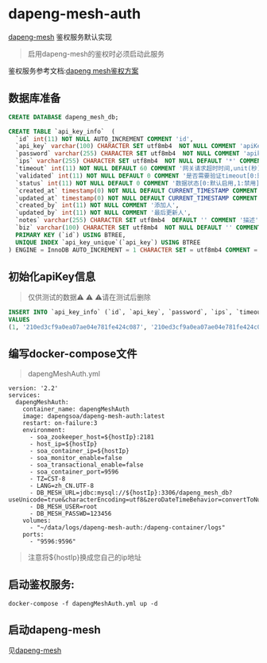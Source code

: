 # dapeng-mesh-auth
[dapeng-mesh](https://github.com/dapeng-soa/dapeng-mesh) 鉴权服务默认实现

> 启用dapeng-mesh的鉴权时必须启动此服务

鉴权服务参考文档:[dapeng mesh鉴权方案](https://github.com/dapeng-soa/dapeng-soa/wiki/dapeng-mesh%E9%89%B4%E6%9D%83%E6%96%B9%E6%A1%88)

## 数据库准备
```sql
CREATE DATABASE dapeng_mesh_db;

CREATE TABLE `api_key_info`  (
  `id` int(11) NOT NULL AUTO_INCREMENT COMMENT 'id',
  `api_key` varchar(100) CHARACTER SET utf8mb4  NOT NULL COMMENT 'apiKey',
  `password` varchar(255) CHARACTER SET utf8mb4  NOT NULL COMMENT 'apikey对应密码',
  `ips` varchar(255) CHARACTER SET utf8mb4  NOT NULL DEFAULT '*' COMMENT 'ip规则,单个ip,多个ip用逗号隔开，掩码，*默认',
  `timeout` int(11) NOT NULL DEFAULT 60 COMMENT '网关请求超时时间,unit(秒)',
  `validated` int(11) NOT NULL DEFAULT 0 COMMENT '是否需要验证timeout[0:默认验证,1:不验证]',
  `status` int(11) NOT NULL DEFAULT 0 COMMENT '数据状态[0:默认启用,1:禁用]',
  `created_at` timestamp(0) NOT NULL DEFAULT CURRENT_TIMESTAMP COMMENT '添加时间',
  `updated_at` timestamp(0) NOT NULL DEFAULT CURRENT_TIMESTAMP COMMENT '更新时间',
  `created_by` int(11) NOT NULL COMMENT '添加人',
  `updated_by` int(11) NOT NULL COMMENT '最后更新人',
  `notes` varchar(255) CHARACTER SET utf8mb4  DEFAULT '' COMMENT '描述',
  `biz` varchar(100) CHARACTER SET utf8mb4  NOT NULL DEFAULT '' COMMENT '业务',
  PRIMARY KEY (`id`) USING BTREE,
  UNIQUE INDEX `api_key_unique`(`api_key`) USING BTREE
) ENGINE = InnoDB AUTO_INCREMENT = 1 CHARACTER SET = utf8mb4 COMMENT = '网关apiKey信息表' ;
```

## 初始化apiKey信息

> 仅供测试的数据⚠️ ⚠️ ⚠️请在测试后删除
```sql
INSERT INTO `api_key_info` (`id`, `api_key`, `password`, `ips`, `timeout`, `validated`, `status`, `created_at`, `updated_at`, `created_by`, `updated_by`, `notes`, `biz`)
VALUES
(1, '210ed3cf9a0ea07ae04e781fe424c087', '210ed3cf9a0ea07ae04e781fe424c087', '*', 60, 0, 0, '2020-02-19 10:07:56', '2020-02-19 10:07:56', 0, 0, 'api_key,password=md5(dapeng,32)', 'test_biz');
```

## 编写docker-compose文件

> dapengMeshAuth.yml
```
version: '2.2'
services:
  dapengMeshAuth:
    container_name: dapengMeshAuth
    image: dapengsoa/dapeng-mesh-auth:latest
    restart: on-failure:3
    environment:
      - soa_zookeeper_host=${hostIp}:2181
      - host_ip=${hostIp}
      - soa_container_ip=${hostIp}
      - soa_monitor_enable=false
      - soa_transactional_enable=false
      - soa_container_port=9596
      - TZ=CST-8
      - LANG=zh_CN.UTF-8
      - DB_MESH_URL=jdbc:mysql://${hostIp}:3306/dapeng_mesh_db?useUnicode=true&characterEncoding=utf8&zeroDateTimeBehavior=convertToNull
      - DB_MESH_USER=root
      - DB_MESH_PASSWD=123456
    volumes:
      - "~/data/logs/dapeng-mesh-auth:/dapeng-container/logs"
    ports:
      - "9596:9596"
```
> 注意将${hostIp}换成您自己的ip地址

## 启动鉴权服务:
```
docker-compose -f dapengMeshAuth.yml up -d
```
## 启动dapeng-mesh
见[dapeng-mesh](https://github.com/dapeng-soa/dapeng-mesh)

